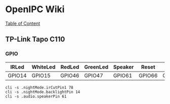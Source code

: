 # OpenIPC Wiki
[Table of Content](../README.md)

TP-Link Tapo C110
---

### GPIO
IRLed | WhiteLed | RedLed | GreenLed | Speaker | Reset | IRCut
-|-|-|-|-|-|-
GPIO14 | GPIO15 | GPIO46 | GPIO47 | GPIO61 | GPIO66 | GPIO78

```
cli -s .nightMode.irCutPin1 78
cli -s .nightMode.backlightPin 14
cli -s .audio.speakerPin 61
```

